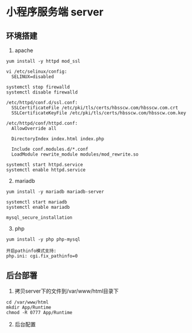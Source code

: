 # 小程序服务端 server

## 环境搭建

  1) apache

    yum install -y httpd mod_ssl

    vi /etc/selinux/config:
      SELINUX=disabled

    systemctl stop firewalld
    systemctl disable firewalld

    /etc/httpd/conf.d/ssl.conf:
      SSLCertificateFile /etc/pki/tls/certs/hbsscw.com/hbsscw.com.crt
      SSLCertificateKeyFile /etc/pki/tls/certs/hbsscw.com/hbsscw.com.key

    /etc/httpd/conf/httpd.conf:
      AllowOverride all

      DirectoryIndex index.html index.php

      Include conf.modules.d/*.conf
      LoadModule rewrite_module modules/mod_rewrite.so

    systemctl start httpd.service
    systemctl enable httpd.service

  2) mariadb

    yum install -y mariadb mariadb-server

    systemctl start mariadb
    systemctl enable mariadb

    mysql_secure_installation

  3) php

    yum install -y php php-mysql

    开启pathinfo模式支持:
    php.ini: cgi.fix_pathinfo=0

## 后台部署

  1) 拷贝server下的文件到/var/www/html目录下

    cd /var/www/html
    mkdir App/Runtime
    chmod -R 0777 App/Runtime

  2) 后台配置

